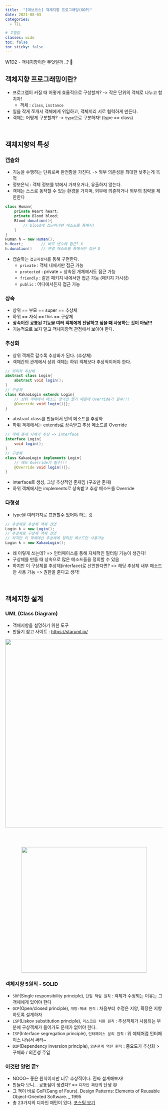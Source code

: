 ```yaml
---
title:  "[데브코스] 객체지향 프로그래밍(OOP)"
date: 2021-08-03
categories:
  - TIL

# 고정값
classes: wide
toc: false
toc_sticky: false
---
```


W1D2 - 객체지향이란 무엇일까 ..? 🤔

## 객체지향 프로그래밍이란?

- 프로그램이 커질 때 어떻게 효율적으로 구성할까? -> 작은 단위의 객체로 나누고 합치자!
    - 객체 : `class`, `instance`
- 일을 작게 쪼개서 객체에게 위임하고, 객체끼리 서로 협력하게 만든다.
- 객체는 어떻게 구분할까? -> `type`으로 구분하자! (type == class)

<br>

## 객체지향의 특성

### 캡슐화

- 기능을 수행하는 단위로써 완전함을 가진다. -> 외부 의존성을 최대한 낮추는게 목적
- 정보은닉 : 객체 정보를 밖에서 가져오거나, 유출하지 않는다.   
- 객체는 스스로 동작할 수 있는 환경을 가지며, 외부에 의존하거나 외부의 침략을 제한한다 

```java
class Human{
    private Heart heart;
    private Blood blood;
    Blood donation(){
        // blood에 접근하려면 메소드를 통해서!
    }
}
Human h = new Human();
h.Heart;        // 바로 변수에 접근? X
h.donation()    // 연결 메소드를 통해서만 접근 O
```

- 캡슐화는 `접근지정자`를 통해 구현한다.
    - `private` : 객체 내에서만 접근 가능
    - `protected` : private + 상속된 개체에서도 접근 가능
    - `friendly` : 같은 패키지 내에서만 접근 가능 (패키지 가시성)
    - `public` : 어디에서든지 접근 가능


### 상속

- 상위 == 부모 == super == 추상체
- 하위 == 자식 == this  == 구상체
- **상속이란 공통된 기능을 여러 객체에게 전달하고 싶을 때 사용하는 것이 아님!!!**
- 기능적으로 보지 말고 객체지향적 관점에서 보아야 한다.


### 추상화

- 상위 객체로 갈수록 추상화가 된다. (추상체)
- 객체간의 관계에서 상위 객체는 하위 객체보다 추상적이어야 한다.

```java
// 의미적 추상체
abstract class Login{
    abstract void login();
}
// 구상체
class KakaoLogin extends Login{
    // 상위 객체에서 메소드 정의만 했기 때문에 Override가 필수!!!
    @Override void login(){};
}
```

- abstract class를 만들어서 안의 메소드를 추상화
- 하위 객체에서는 extends로 상속받고 추상 메소드를 Override


```java
// 객체 존재 자체가 추상 => interface
interface Login{
    void login();
}
// 구상체
class KakaoLogin implements Login{
    // 얘도 Override가 필수!!!
    @Override void login(){};
}
```

- interface로 생성, 그냥 추상적인 존재임 (구조만 존재)
- 하위 객체에서는 implements로 상속받고 추상 메소드를 Override


### 다형성

- type을 여러가지로 표현할수 있어야 하는 것

```java
// 추상체로 추상체 객체 선언
Login k = new Login();
// 추상체로 구상체 객체 선언
// 하지만 이 객체에선 추상체에 정의된 메소드만 사용가능
Login k = new KakaoLogin();
```

- 왜 이렇게 쓰는데? => 인터페이스를 통해 자체적인 필터링 기능이 생긴다!
- 구상체를 만들 때 상속으로 많은 메소드들을 정의할 수 있음
- 하지만 이 구상체를 추상체(interface)로 선언한다면? => 해당 추상체 내부 메소드만 사용 가능 => 권한을 준다고 생각!

<br>

## 객체지향 설계

### UML (Class Diagram)

- 객체지향을 설명하기 위한 도구
- 만들기 참고 사이트 : https://staruml.io/

<div style='text-align:center'>

<img width='600' src='https://user-images.githubusercontent.com/71180414/127986485-985a0d72-8892-44f8-8921-ec5a2a205261.png'>

<br><br>

<img width='400' src='https://user-images.githubusercontent.com/71180414/127987248-2f16b496-6cb6-4444-877c-dd876a9e29e1.png'>

</div>

### 객체지향 5원칙 - SOLID

- `SRP`(Single responsibility principle), `단일 책임 원칙` : 객체가 수정되는 이유는 그 객체에게 있어야 한다
- `OCP`(Open/closed principle), `개방-폐쇄 원칙` : 처음부터 수정은 지양, 확장은 지향하도록 설계하자
- `LSP`(Liskov substitution principle), `리스코프 치환 원칙` : 추상객체가 사용되는 부분에 구상객체가 들어가도 문제가 없어야 한다.
- `ISP`(Interface segregation principle), `인터페이스 분리 원칙` : 위 예제처럼 인터페이스 나눠서 써라~
- `DIP`(Dependency inversion principle), `의존관계 역전 원칙` : 중요도가 추상화 > 구체화 / 의존성 주입

### 이것만 알면 끝?

- NOOO~ 좋은 원칙이지만 너무 추상적이다. 진짜 설계해보자! 
- 만들다 보니... 공통점이 생겼다? => `디자인 패턴`의 탄생 😓
- 그 책이 바로 GoF(Gang of Fours). Design Patterns: Elements of Reusable Object-Oriented Software. _ 1995
- 총 23가지의 디자인 패턴이 있다. [포스팅 보기](/java/3/)


<br>